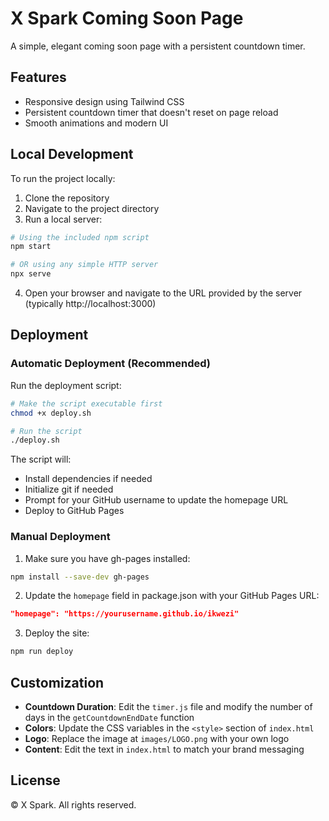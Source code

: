 # X Spark Coming Soon Page

A simple, elegant coming soon page with a persistent countdown timer.

## Features

- Responsive design using Tailwind CSS
- Persistent countdown timer that doesn't reset on page reload
- Smooth animations and modern UI

## Local Development

To run the project locally:

1. Clone the repository
2. Navigate to the project directory
3. Run a local server:

```bash
# Using the included npm script
npm start

# OR using any simple HTTP server
npx serve
```

4. Open your browser and navigate to the URL provided by the server (typically http://localhost:3000)

## Deployment

### Automatic Deployment (Recommended)

Run the deployment script:

```bash
# Make the script executable first
chmod +x deploy.sh

# Run the script
./deploy.sh
```

The script will:
- Install dependencies if needed
- Initialize git if needed
- Prompt for your GitHub username to update the homepage URL
- Deploy to GitHub Pages

### Manual Deployment

1. Make sure you have gh-pages installed:
```bash
npm install --save-dev gh-pages
```

2. Update the `homepage` field in package.json with your GitHub Pages URL:
```json
"homepage": "https://yourusername.github.io/ikwezi"
```

3. Deploy the site:
```bash
npm run deploy
```

## Customization

- **Countdown Duration**: Edit the `timer.js` file and modify the number of days in the `getCountdownEndDate` function
- **Colors**: Update the CSS variables in the `<style>` section of `index.html`
- **Logo**: Replace the image at `images/LOGO.png` with your own logo
- **Content**: Edit the text in `index.html` to match your brand messaging

## License

© X Spark. All rights reserved.
